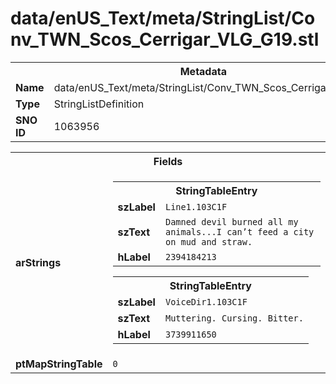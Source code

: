 <h1>data/enUS_Text/meta/StringList/Conv_TWN_Scos_Cerrigar_VLG_G19.stl</h1><table><tr><th colspan="100%">Metadata</th></tr><tr><td><b>Name</b></td><td>data/enUS_Text/meta/StringList/Conv_TWN_Scos_Cerrigar_VLG_G19.stl</td></tr><tr><td><b>Type</b></td><td>StringListDefinition</td></tr><tr><td><b>SNO ID</b></td><td>1063956</td></tr></table>

<table><tr><th colspan="100%">Fields</th></tr><tr><td><b>arStrings</b></td><td><table><tr><th colspan="100%">StringTableEntry</th></tr><tr><td><b>szLabel</b></td><td><code>Line1.103C1F</code></td></tr><tr><td><b>szText</b></td><td><code>Damned devil burned all my animals...I can’t feed a city on mud and straw.</code></td></tr><tr><td><b>hLabel</b></td><td><code>2394184213</code></td></tr></table>


<table><tr><th colspan="100%">StringTableEntry</th></tr><tr><td><b>szLabel</b></td><td><code>VoiceDir1.103C1F</code></td></tr><tr><td><b>szText</b></td><td><code>Muttering. Cursing. Bitter.</code></td></tr><tr><td><b>hLabel</b></td><td><code>3739911650</code></td></tr></table>


</td></tr><tr><td><b>ptMapStringTable</b></td><td><code>0</code></td></tr></table>

